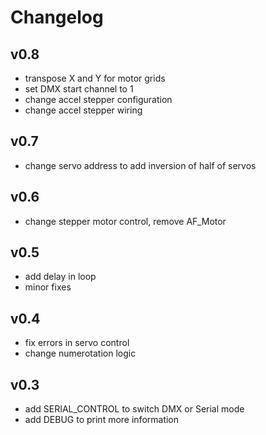 
# Changelog

## v0.8
- transpose X and Y for motor grids
- set DMX start channel to 1
- change accel stepper configuration
- change accel stepper wiring

## v0.7

- change servo address to add inversion of half of servos

## v0.6

- change stepper motor control, remove AF_Motor

## v0.5

- add delay in loop
- minor fixes

## v0.4

- fix errors in servo control
- change numerotation logic

## v0.3

- add SERIAL_CONTROL to switch DMX or Serial mode
- add DEBUG to print more information

